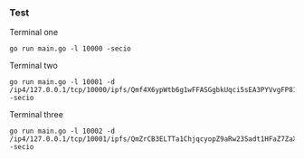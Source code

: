 ### Test

Terminal one
```
go run main.go -l 10000 -secio
```

Terminal two
```
go run main.go -l 10001 -d /ip4/127.0.0.1/tcp/10000/ipfs/Qmf4X6ypWtb6g1wFFASGgbkUqci5sEA3PYVvgFP81imDR8 -secio
```

Terminal three
```
go run main.go -l 10002 -d /ip4/127.0.0.1/tcp/10001/ipfs/QmZrCB3ELTTa1ChjqcyopZ9aRw23Sadt1HFaZ7ZaX4Mrxc -secio

```

